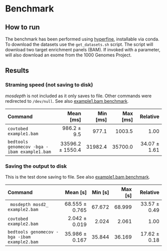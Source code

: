 # Benchmark

## How to run

The benchmark has been performed using [hyperfine](https://github.com/sharkdp/hyperfine), installable via conda.
To download the datasets use the `get_datasets.sh` script. 
The script will download two target enrichment panels (BAM).
If invoked with a parameter, will also download an exome from the 1000 Genomes Project.

## Results

### Straming speed (not saving to disk)

_mosdepth_ is not included as it only saves to file. Other commands were redirected to `/dev/null`.
See also [example1.bam benchmark](stream/benchmarkStream_example1.md). 

| Command | Mean [ms] | Min [ms] | Max [ms] | Relative |
|:---|---:|---:|---:|---:|
| `covtobed example1.bam` | 986.2 ± 9.5 | 977.1 | 1003.5 | 1.00 |
| `bedtools genomecov -bga -ibam example1.bam` | 33596.2 ± 1550.4 | 31982.4 | 35700.0 | 34.07 ± 1.61 |


### Saving the output to disk

This is the test done saving to file. 
See also [example1.bam benchmark](disk/benchmark2_example1.md).

| Command | Mean [s] | Min [s] | Max [s] | Relative |
|:---|---:|---:|---:|---:|
| ` mosdepth mosd2_ example2.bam` | 68.555 ± 0.765 | 67.672 | 68.999 | 33.57 ± 0.49 |
| `covtobed example2.bam` | 2.042 ± 0.019 | 2.024 | 2.061 | 1.00 |
| `bedtools genomecov -bga -ibam example2.bam` | 35.986 ± 0.167 | 35.844 | 36.169 | 17.62 ± 0.18 |
